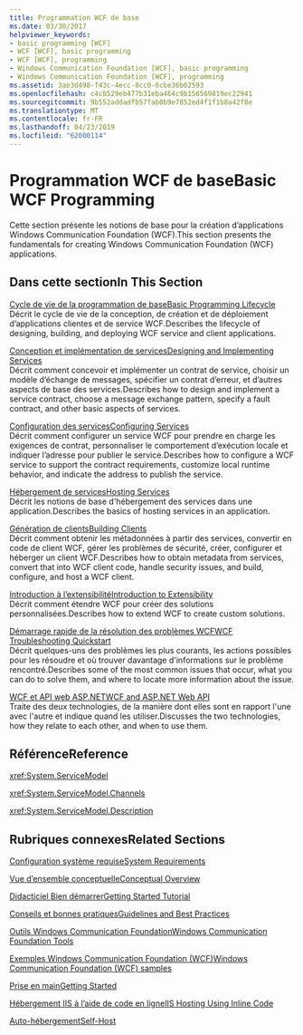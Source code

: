 ```yaml
---
title: Programmation WCF de base
ms.date: 03/30/2017
helpviewer_keywords:
- basic programming [WCF]
- WCF [WCF], basic programming
- WCF [WCF], programming
- Windows Communication Foundation [WCF], basic programming
- Windows Communication Foundation [WCF], programming
ms.assetid: 3ae3d498-f43c-4ecc-8cc0-6cbe36b62593
ms.openlocfilehash: c4c8529eb477b31eba464c9b156569819ec22941
ms.sourcegitcommit: 9b552addadfb57fab0b9e7852ed4f1f1b8a42f8e
ms.translationtype: MT
ms.contentlocale: fr-FR
ms.lasthandoff: 04/23/2019
ms.locfileid: "62000114"
---
```

# <a name="basic-wcf-programming"></a><span data-ttu-id="c3b7a-102">Programmation WCF de base</span><span class="sxs-lookup"><span data-stu-id="c3b7a-102">Basic WCF Programming</span></span>
<span data-ttu-id="c3b7a-103">Cette section présente les notions de base pour la création d’applications Windows Communication Foundation (WCF).</span><span class="sxs-lookup"><span data-stu-id="c3b7a-103">This section presents the fundamentals for creating Windows Communication Foundation (WCF) applications.</span></span>  
  
## <a name="in-this-section"></a><span data-ttu-id="c3b7a-104">Dans cette section</span><span class="sxs-lookup"><span data-stu-id="c3b7a-104">In This Section</span></span>  
 [<span data-ttu-id="c3b7a-105">Cycle de vie de la programmation de base</span><span class="sxs-lookup"><span data-stu-id="c3b7a-105">Basic Programming Lifecycle</span></span>](../../../docs/framework/wcf/basic-programming-lifecycle.md)  
 <span data-ttu-id="c3b7a-106">Décrit le cycle de vie de la conception, de création et de déploiement d’applications clientes et de service WCF.</span><span class="sxs-lookup"><span data-stu-id="c3b7a-106">Describes the lifecycle of designing, building, and deploying WCF service and client applications.</span></span>  
  
 [<span data-ttu-id="c3b7a-107">Conception et implémentation de services</span><span class="sxs-lookup"><span data-stu-id="c3b7a-107">Designing and Implementing Services</span></span>](../../../docs/framework/wcf/designing-and-implementing-services.md)  
 <span data-ttu-id="c3b7a-108">Décrit comment concevoir et implémenter un contrat de service, choisir un modèle d’échange de messages, spécifier un contrat d’erreur, et d’autres aspects de base des services.</span><span class="sxs-lookup"><span data-stu-id="c3b7a-108">Describes how to design and implement a service contract, choose a message exchange pattern, specify a fault contract, and other basic aspects of services.</span></span>  
  
 [<span data-ttu-id="c3b7a-109">Configuration des services</span><span class="sxs-lookup"><span data-stu-id="c3b7a-109">Configuring Services</span></span>](../../../docs/framework/wcf/configuring-services.md)  
 <span data-ttu-id="c3b7a-110">Décrit comment configurer un service WCF pour prendre en charge les exigences de contrat, personnaliser le comportement d’exécution locale et indiquer l’adresse pour publier le service.</span><span class="sxs-lookup"><span data-stu-id="c3b7a-110">Describes how to configure a WCF service to support the contract requirements, customize local runtime behavior, and indicate the address to publish the service.</span></span>  
  
 [<span data-ttu-id="c3b7a-111">Hébergement de services</span><span class="sxs-lookup"><span data-stu-id="c3b7a-111">Hosting Services</span></span>](../../../docs/framework/wcf/hosting-services.md)  
 <span data-ttu-id="c3b7a-112">Décrit les notions de base d'hébergement des services dans une application.</span><span class="sxs-lookup"><span data-stu-id="c3b7a-112">Describes the basics of hosting services in an application.</span></span>  
  
 [<span data-ttu-id="c3b7a-113">Génération de clients</span><span class="sxs-lookup"><span data-stu-id="c3b7a-113">Building Clients</span></span>](../../../docs/framework/wcf/building-clients.md)  
 <span data-ttu-id="c3b7a-114">Décrit comment obtenir les métadonnées à partir des services, convertir en code de client WCF, gérer les problèmes de sécurité, créer, configurer et héberger un client WCF.</span><span class="sxs-lookup"><span data-stu-id="c3b7a-114">Describes how to obtain metadata from services, convert that into WCF client code, handle security issues, and build, configure, and host a WCF client.</span></span>  
  
 [<span data-ttu-id="c3b7a-115">Introduction à l’extensibilité</span><span class="sxs-lookup"><span data-stu-id="c3b7a-115">Introduction to Extensibility</span></span>](../../../docs/framework/wcf/introduction-to-extensibility.md)  
 <span data-ttu-id="c3b7a-116">Décrit comment étendre WCF pour créer des solutions personnalisées.</span><span class="sxs-lookup"><span data-stu-id="c3b7a-116">Describes how to extend WCF to create custom solutions.</span></span>  
  
 [<span data-ttu-id="c3b7a-117">Démarrage rapide de la résolution des problèmes WCF</span><span class="sxs-lookup"><span data-stu-id="c3b7a-117">WCF Troubleshooting Quickstart</span></span>](../../../docs/framework/wcf/wcf-troubleshooting-quickstart.md)  
 <span data-ttu-id="c3b7a-118">Décrit quelques-uns des problèmes les plus courants, les actions possibles pour les résoudre et où trouver davantage d'informations sur le problème rencontré.</span><span class="sxs-lookup"><span data-stu-id="c3b7a-118">Describes some of the most common issues that occur, what you can do to solve them, and where to locate more information about the issue.</span></span>  
  
 [<span data-ttu-id="c3b7a-119">WCF et API web ASP.NET</span><span class="sxs-lookup"><span data-stu-id="c3b7a-119">WCF and ASP.NET Web API</span></span>](../../../docs/framework/wcf/wcf-and-aspnet-web-api.md)  
 <span data-ttu-id="c3b7a-120">Traite des deux technologies, de la manière dont elles sont en rapport l'une avec l'autre et indique quand les utiliser.</span><span class="sxs-lookup"><span data-stu-id="c3b7a-120">Discusses the two technologies, how they relate to each other, and when to use them.</span></span>  
  
## <a name="reference"></a><span data-ttu-id="c3b7a-121">Référence</span><span class="sxs-lookup"><span data-stu-id="c3b7a-121">Reference</span></span>  
 <xref:System.ServiceModel>  
  
 <xref:System.ServiceModel.Channels>  
  
 <xref:System.ServiceModel.Description>  
  
## <a name="related-sections"></a><span data-ttu-id="c3b7a-122">Rubriques connexes</span><span class="sxs-lookup"><span data-stu-id="c3b7a-122">Related Sections</span></span>  
 [<span data-ttu-id="c3b7a-123">Configuration système requise</span><span class="sxs-lookup"><span data-stu-id="c3b7a-123">System Requirements</span></span>](../../../docs/framework/wcf/wcf-system-requirements.md)  
  
 [<span data-ttu-id="c3b7a-124">Vue d’ensemble conceptuelle</span><span class="sxs-lookup"><span data-stu-id="c3b7a-124">Conceptual Overview</span></span>](../../../docs/framework/wcf/conceptual-overview.md)  
  
 [<span data-ttu-id="c3b7a-125">Didacticiel Bien démarrer</span><span class="sxs-lookup"><span data-stu-id="c3b7a-125">Getting Started Tutorial</span></span>](../../../docs/framework/wcf/getting-started-tutorial.md)  
  
 [<span data-ttu-id="c3b7a-126">Conseils et bonnes pratiques</span><span class="sxs-lookup"><span data-stu-id="c3b7a-126">Guidelines and Best Practices</span></span>](../../../docs/framework/wcf/guidelines-and-best-practices.md)  
  
 [<span data-ttu-id="c3b7a-127">Outils Windows Communication Foundation</span><span class="sxs-lookup"><span data-stu-id="c3b7a-127">Windows Communication Foundation Tools</span></span>](../../../docs/framework/wcf/tools.md)  
  
 [<span data-ttu-id="c3b7a-128">Exemples Windows Communication Foundation (WCF)</span><span class="sxs-lookup"><span data-stu-id="c3b7a-128">Windows Communication Foundation (WCF) samples</span></span>](./samples/index.md)  
  
 [<span data-ttu-id="c3b7a-129">Prise en main</span><span class="sxs-lookup"><span data-stu-id="c3b7a-129">Getting Started</span></span>](../../../docs/framework/wcf/samples/getting-started-sample.md)  
  
 [<span data-ttu-id="c3b7a-130">Hébergement IIS à l’aide de code en ligne</span><span class="sxs-lookup"><span data-stu-id="c3b7a-130">IIS Hosting Using Inline Code</span></span>](../../../docs/framework/wcf/samples/iis-hosting-using-inline-code.md)  
  
 [<span data-ttu-id="c3b7a-131">Auto-hébergement</span><span class="sxs-lookup"><span data-stu-id="c3b7a-131">Self-Host</span></span>](../../../docs/framework/wcf/samples/self-host.md)
